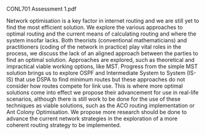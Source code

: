 
CONL701 Assessment 1.pdf


Network optimisation is a key factor in internet routing and we are still yet to find the most efficient solution. We explore the various approaches to optimal routing and the current means of calculating routing and where the system insofar lacks. 
Both theorists (conventional mathematicians) and practitioners (coding of the network in practice) play vital roles in the process, we discuss the lack of an aligned approach between the parties to find an optimal solution. 
Approaches are explored, such as theoretical and impractical viable working options, like MST. Progress from the simple MST solution brings us to explore OSPF and Intermediate System to System (IS-IS) that use DSPA to find minimum routes but these approaches do not consider how routes compete for link use. 
This is where more optimal solutions come into effect we propose their advancement for use in real-life scenarios, although there is still work to be done for the use of these techniques as viable solutions, such as the ACO routing implementation or Ant Colony Optimisation. 
We propose more research should be done to advance the current network strategies in the exploration of a more coherent routing strategy to be implemented.